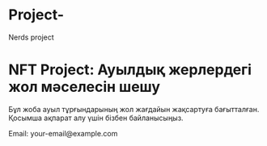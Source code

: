 # Project-
Nerds project
<!DOCTYPE html>
<html lang="en">
<head>
    <meta charset="UTF-8">
    <meta name="viewport" content="width=device-width, initial-scale=1.0">
    <title>NFT Project - Жол мәселесін шешу</title>
</head>
<body>
    <h1>NFT Project: Ауылдық жерлердегі жол мәселесін шешу</h1>
    <p>Бұл жоба ауыл тұрғындарының жол жағдайын жақсартуға бағытталған. Қосымша ақпарат алу үшін бізбен байланысыңыз.</p>
    <p>Email: your-email@example.com</p>
</body>
</html>
